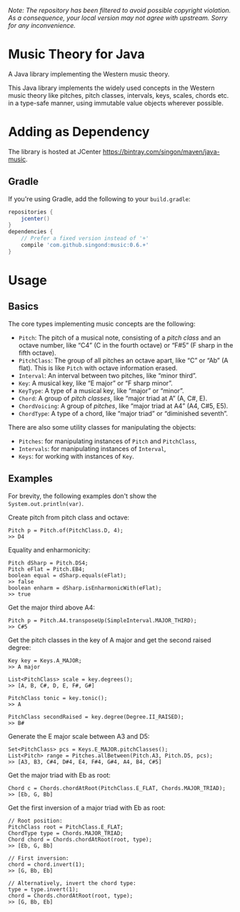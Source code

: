 _Note: The repository has been filtered to avoid possible copyright violation.
As a consequence, your local version may not agree with upstream. Sorry for
any inconvenience._

Music Theory for Java
=====================
A Java library implementing the Western music theory.

This Java library implements the widely used concepts in the Western music theory
like pitches, pitch classes, intervals, keys, scales, chords etc. in a type-safe
manner, using immutable value objects wherever possible.

Adding as Dependency
====================

The library is hosted at JCenter <https://bintray.com/singon/maven/java-music>.

Gradle
------

If you're using Gradle, add the following to your `build.gradle`:

```groovy
repositories {
	jcenter()
}
dependencies {
	// Prefer a fixed version instead of '+'
	compile 'com.github.singond:music:0.6.+'
}
```

Usage
=====

Basics
------
The core types implementing music concepts are the following:

- `Pitch`: The pitch of a musical note, consisting of a _pitch class_ and an
  octave number, like “C4” (C in the fourth octave) or “F#5” (F sharp in
  the fifth octave).
- `PitchClass`: The group of all pitches an octave apart, like “C” or “Ab”
  (A flat). This is like `Pitch` with octave information erased.
- `Interval`: An interval between two pitches, like “minor third”.
- `Key`: A musical key, like “E major” or “F sharp minor”.
- `KeyType`: A type of a musical key, like “major” or “minor”.
- `Chord`: A group of _pitch classes_, like “major triad at A” (A, C#, E).
- `ChordVoicing`: A group of _pitches_, like “major triad at A4” (A4, C#5, E5).
- `ChordType`: A type of a chord, like “major triad” or “diminished seventh”.

There are also some utility classes for manipulating the objects:

- `Pitches`: for manipulating instances of `Pitch` and `PitchClass`,
- `Intervals`: for manipulating instances of `Interval`,
- `Keys`: for working with instances of `Key`.

Examples
--------
For brevity, the following examples don't show the `System.out.println(var)`.

Create pitch from pitch class and octave:

```
Pitch p = Pitch.of(PitchClass.D, 4);
>> D4
```

Equality and enharmonicity:

```
Pitch dSharp = Pitch.DS4;
Pitch eFlat = Pitch.EB4;
boolean equal = dSharp.equals(eFlat);
>> false
boolean enharm = dSharp.isEnharmonicWith(eFlat);
>> true
```

Get the major third above A4:

```
Pitch p = Pitch.A4.transposeUp(SimpleInterval.MAJOR_THIRD);
>> C#5
```
Get the pitch classes in the key of A major and get the second raised degree:

```
Key key = Keys.A_MAJOR;
>> A major

List<PitchClass> scale = key.degrees();
>> [A, B, C#, D, E, F#, G#]

PitchClass tonic = key.tonic();
>> A

PitchClass secondRaised = key.degree(Degree.II_RAISED);
>> B#
```

Generate the E major scale between A3 and D5:

```
Set<PitchClass> pcs = Keys.E_MAJOR.pitchClasses();
List<Pitch> range = Pitches.allBetween(Pitch.A3, Pitch.D5, pcs);
>> [A3, B3, C#4, D#4, E4, F#4, G#4, A4, B4, C#5]
```

Get the major triad with Eb as root:

```
Chord c = Chords.chordAtRoot(PitchClass.E_FLAT, Chords.MAJOR_TRIAD);
>> [Eb, G, Bb]
```

Get the first inversion of a major triad with Eb as root:

```
// Root position:
PitchClass root = PitchClass.E_FLAT;
ChordType type = Chords.MAJOR_TRIAD;
Chord chord = Chords.chordAtRoot(root, type);
>> [Eb, G, Bb]

// First inversion:
chord = chord.invert(1);
>> [G, Bb, Eb]

// Alternatively, invert the chord type:
type = type.invert(1);
chord = Chords.chordAtRoot(root, type);
>> [G, Bb, Eb]
```

